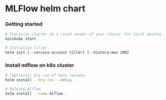 # MLFlow helm chart

### Getting started

```sh
# Provision cluster on a cloud vendor of your choice. For local development, provision k8s cluster on minikube:
minikube start

# Initialize tiller 
helm init [--service-account tiller] [--history-max 200]
```

### Install mlflow on k8s cluster

```sh
# (Optional) Dry run of helm release
helm install --dry-run --debug .

# Release mlflow
helm install --name mlflow .
```
